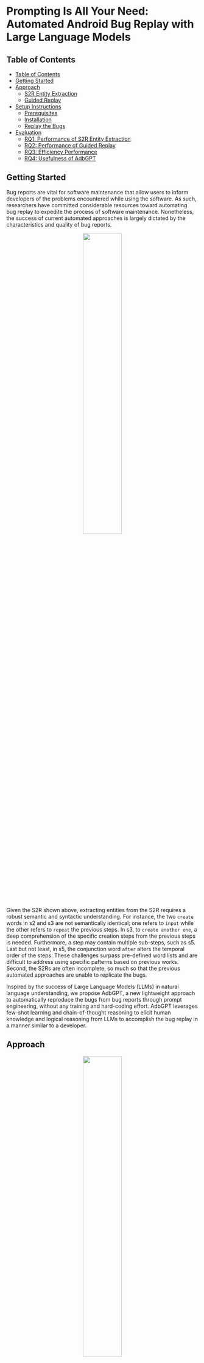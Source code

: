 # Prompting Is All Your Need: Automated Android Bug Replay with Large Language Models

## Table of Contents
- [Table of Contents](#table-of-contents)
- [Getting Started](#getting-started)
- [Approach](#approach)
    - [S2R Entity Extraction](#s2r-entity-extraction)
    - [Guided Replay](#guided-replay)
- [Setup Instructions](#setup-instructions)
    - [Prerequisites](#prerequisites)
    - [Installation](#installation)
    - [Replay the Bugs](#replay-the-bugs)
- [Evaluation](#evaluation)
    - [RQ1: Performance of S2R Entity Extraction](#rq1-performance-of-s2r-entity-extraction)
    - [RQ2: Performance of Guided Replay](#rq2-performance-of-guided-replay)
    - [RQ3: Efficiency Performance](#rq3-efficiency-performance)
    - [RQ4: Usefulness of AdbGPT](#rq4-usefulness-of-adbgpt)

## Getting Started
Bug reports are vital for software maintenance that allow users to inform developers of the problems encountered while using the software. As such, researchers have committed considerable resources toward automating bug replay to expedite the process of software maintenance. Nonetheless, the success of current automated approaches is largely dictated by the characteristics and quality of bug reports. 

<p align="center">
<img src="figures/fig1.png" width="45%"/> 
</p>

Given the S2R shown above, extracting entities from the S2R requires a robust semantic and syntactic understanding.
For instance, the two `create` words in s2 and s3 are not semantically identical; one refers to `input` while the other refers to `repeat` the previous steps.
In s3, to `create another one`, a deep comprehension of the specific creation steps from the previous steps is needed.
Furthermore, a step may contain multiple sub-steps, such as s5.
Last but not least, in s5, the conjunction word `after` alters the temporal order of the steps.
These challenges surpass pre-defined word lists and are difficult to address using specific patterns based on previous works.
Second, the S2Rs are often incomplete, so much so that the previous automated approaches are unable to replicate the bugs. 

Inspired by the success of Large Language Models (LLMs) in natural language understanding, we propose AdbGPT, a new lightweight approach to automatically reproduce the bugs from bug reports through prompt engineering, without any training and hard-coding effort. AdbGPT leverages few-shot learning and chain-of-thought reasoning to elicit human knowledge and logical reasoning from LLMs to accomplish the bug replay in a manner similar to a developer. 


## Approach
<p align="center">
<img src="figures/overflow.png" width="45%"/> 
</p>
<p align="center">The overview of AdbGPT.<p align="center">

Given a bug report and the app, we propose an automated approach to extract the S2R entities and reproduce each step based on the current GUI state to trigger the bugs in the app.
It is divided into two main phases: 
(i) the *S2R Entity Extraction* phase, which extracts the S2R entities defining each step to reproduce the bug report, including action types, target components, input values, or scroll directions;
(ii) the *Guided Replay* phase that matches the entities in S2R with the GUI states to repeat the bug reproduction steps.

### S2R Entity Extraction
<p align="center">
<img src="figures/table1.png" width="50%"/> 
</p>

We leverage LLMs, equipped with knowledge learned from large-scale training corpora, to provide an in-depth understanding of the potential entities presented in the bug report. 
Since a step can be expressed in various ways and with different words, we first provide LLMs with information about entity specifications, including available actions and action primitives, which can be mapped to instructions for device replay.
To help LLMs recognize our task and infer S2R entities, we provide a few examples of conditioning, such as an S2R as input, a chain-of-thought as reasoning, and the final entities as the output.

### Guided Replay
<p align="center">
<img src="figures/table2.png" width="50%"/> 
</p>
we adopt LLMs with few-shot learning and chain-of-thought reasoning to generate dynamic guidance on the GUI screen, enabling automatic reproduction of the steps even when a step is missing.

<p align="center">
<img src="figures/ui.png" width="70%"/> 
</p>
<p align="center">Illustration of GUI encoding.<p align="center">

One challenge in using LLMs for GUI guidance is that they can only process reasonably sized text input.
To help LLMs inherently understand GUI screens, we propose a novel method to transfer the GUIs into domain-specific prompts that the LLMs can understand.
Given each step and its current GUI screen, we prompt the LLMs to generate the target component to operate on, ultimately triggering the bug.

## Setup Instructions

### Prerequisites
- Python 3.10.9
- Android Emulators in Genymotion
- ADB (Android Debug Bridge) version 1.0.41

### Installation
Clone the repository and install the requirements.
```
git clone https://github.com/code-released/AdbGPT.git
pip install -r requirements.txt
```

### Replay the Bugs
1. We recommend using our OpenAI command-line interface (CLI). To setup
```
pip install --upgrade openai

# cfgs.py
OPENAI_TOKEN = <OPENAI_API_KEY>
```

2. Set your android device screen size
```
# utils/config.py
XML_SCREEN_WIDTH = 1440
XML_SCREEN_HEIGHT = 2960
```

3. Prepare the S2R from the bug reports and install the AUT
```
# main.py
bug_description = """
1. Go to General Settings -> Form management and unselect Hide old form versions option.
2. Click on Fill Blank Form from the main menu.
"""
```

4. Run the script. You should observe the automated bug replay with LLMs with processing in `loguru.log`. We also dump the GUI screenshots and corresponding view hierarchy in the folder as shown below.
```
python main.py
```
<p align="center">
<img src="figures/screenshot/screenshot.png" width="100%"/> 
</p>

## Evaluation
The main quality of our study is the extent to whether our AdbGPT can effectively and efficiently reproduce the bug reports.
Since our approach consists of two main phases, we evaluate each phase, including S2R Entity Extraction and Guided Replay.
<!-- To achieve our study goals, we formulate the following three research questions: -->

- **RQ1:** How accurate is our approach in extracting S2R entities?
- **RQ2:** How accurate is our approach in guiding bug replay?
- **RQ3:** How efficient is our approach in bug replay?
- **RQ4:** How usefulness is our approach for developers in real-world bug replay?

For RQ1, we present the general performance of our approach for S2R entity extraction and the comparison with state-of-the-art baselines. 
Besides, we also present the performance comparison among the variations of in-context learning (e.g., few-shot vs zero-shot) and the contribution of reasoning by comparing the performance with and without chain-of-thought.
For RQ2, we carry out experiments to check if our approach can trigger the target components, comparing with the baselines and ablations.
For RQ3, we evaluate the runtime overhead of our approach in bug replay.
For RQ4, we conduct a small-scale user study to evaluate the perceived usefulness of AdbGPT for automatically replaying bug reports in real-world development environments.

### RQ1: Performance of S2R Entity Extraction
<p align="center">
<img src="figures/rq1.png" width="60%"/> 
</p>

The performance of our approach is significantly better than that of other baselines in all metrics, i.e., on average 39.3%, and 42.2% more accurate in step extraction and entity extraction compared with the best baseline (MaCa).
In addition, applying few-shot learning and chain-of-thought which provide examples with intermediate reasons, can endow the LLMs with a better understanding of the task, resulting in a boost of performance from 84.6%, 87.6% to 90.8%.

<p align="center">
<img src="figures/rq1-1.png" width="60%"/> 
</p>

To fully explore the reason why our approach outperforms other baselines, we carry out a qualitative study by investigating the bug reports which are correctly extracted by our approach but wrongly extracted by the baselines.
We summarize three reasons, including inconsistent formats, dependent context, and diversified words. Albeit the good performance of our approach, we still make the wrong extraction for some bug reports due to ambiguous S2Rs written by the users.

### RQ2: Performance of Guided Replay
<p align="center">
<img src="figures/rq2.png" width="60%"/> 
</p>


Our approach outperforms all the baselines and ablations, i.e., on average 81.3% compared with 45.8%, 58.3%, and 62.5%, for ReCDroid, AdbGPT w/o Few, and AdbGPT w/o CoT, respectively.
We observe that chain-of-thought leads to a substantial improvement (i.e., 18.8% boost) in the performance of AdbGPT, indicating that the LLMs can better understand the task by processing it step-by-step.

<p align="center">
<img src="figures/rq2-1.png" width="60%"/> 
</p>

We further conduct a qualitative analysis to compare the capabilities of our approach with the baselines. Overall, we summarize two common reasons, including missing steps and component mismatch. Although our approach demonstrates good bug reproducibility, we still fail to reproduce some unclear S2Rs.

### RQ3: Efficiency Performance
<p align="center">
<img src="figures/rq3.png" width="65%"/> 
</p>

Our approach takes AdbGPT 255.75 seconds on average to reproduce a bug report, i.e., 2.11 seconds to extract the S2R entities from the bug report and 253.64 seconds to replay the S2R in the device.
In comparison, it takes the ReCDroid method on average 1360.92 seconds, indicating the efficiency of our approach which saves nearly 5x time per bug replay.
Notably, our approach accelerates 435% time in guiding replay in the GUI screen compared with ReCDroid.
This is primarily due to missing steps in the S2Rs, which cause ReCDroid to randomly explore the app with repeated back-and-forth exploration, which is a time-consuming process.


### RQ4: Usefulness of AdbGPT
<p align="center">
<img src="figures/rq4.png" width="60%"/> 
</p>

Although most participants can successfully finish the bug replay on time, AdbGPT reproduces the bug report much faster than that of participants (with an average of 330.4 seconds versus 269.4 seconds). 
All participants strongly favored using AdbGPT in practice, with an average preference score of 4.5 out of 5.0, and raise two critical challenges in practice which are addressed by our approach.
First, understanding the S2Rs from the bug reports is surprisingly time-consuming, as it involves grasping the context, reordering the steps, analyzing the potential actions and components, etc.
Second, it is difficult to determine the trigger for the missing steps, resulting in participants' guesses of the action for triggering the next steps.
That trial-and-error makes the bug replay process tedious and time-consuming.
It is especially severe for junior developers who are not familiar with the app.
